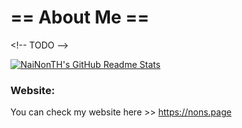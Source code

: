 # == About Me ==

\<!-- TODO -->

[![NaiNonTH's GitHub Readme Stats](https://github-readme-stats.vercel.app/api/top-langs/?username=nainonth&layout=compact&size_weight=0.2&count_weight=0.8&bg_color=fff4e6&text_color=271c09&title_color=271c09&border_color=271c09&icon_color=271c09)](https://github-readme-stats.vercel.app)

### Website:
You can check my website here >> https://nons.page
